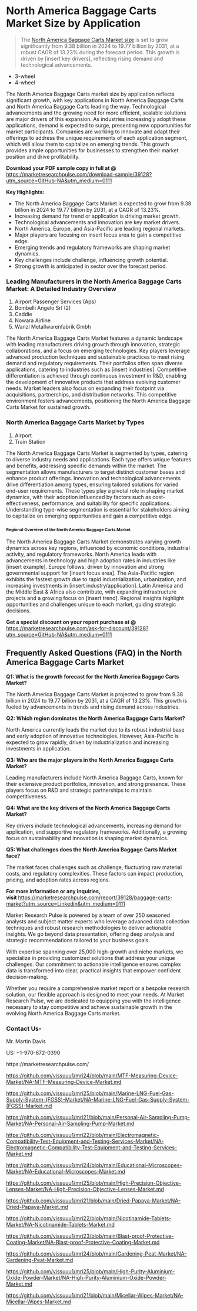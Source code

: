 <h1>North America Baggage Carts Market&nbsp;Size by Application</h1><blockquote><p>The <a href="https://marketresearchpulse.com/download-sample/39128?utm_source=GitHub-NA&amp;utm_medium=0111">North America Baggage Carts Market size</a> is set to grow significantly from 9.38 billion in 2024 to 19.77 billion by 2031, at a robust CAGR of 13.23% during the forecast period. This growth is driven by [insert key drivers], reflecting rising demand and technological advancements.</p></blockquote><ul><li>3-wheel <li> 4-wheel</li></ul><p>The North America Baggage Carts market size by application reflects significant growth, with key applications in North America Baggage Carts and North America Baggage Carts leading the way. Technological advancements and the growing need for more efficient, scalable solutions are major drivers of this expansion. As industries increasingly adopt these applications, demand is expected to surge, presenting new opportunities for market participants. Companies are working to innovate and adapt their offerings to address the unique requirements of each application segment, which will allow them to capitalize on emerging trends. This growth provides ample opportunities for businesses to strengthen their market position and drive profitability.</p><p><strong>Download your PDF sample copy in full at @ </strong><a href="https://marketresearchpulse.com/download-sample/39128?utm_source=GitHub-NA&amp;utm_medium=0111">https://marketresearchpulse.com/download-sample/39128?utm_source=GitHub-NA&amp;utm_medium=0111</a></p><p><strong>Key Highlights: </strong></p><ul><li>The North America Baggage Carts Market is expected to grow from 9.38 billion in 2024 to 19.77 billion by 2031, at a CAGR of 13.23%.</li><li>Increasing demand for trend or application is driving market growth.</li><li>Technological advancements and innovation are key market drivers.</li><li>North America, Europe, and Asia-Pacific are leading regional markets.</li><li>Major players are focusing on insert focus area to gain a competitive edge.</li><li>Emerging trends and regulatory frameworks are shaping market dynamics.</li><li>Key challenges include challenge, influencing growth potential.</li><li>Strong growth is anticipated in sector over the forecast period.</li></ul><h3>Leading Manufacturers in the North America Baggage Carts Market: A Detailed Industry Overview</h3><ol><li>Airport Passenger Services (Aps)</li><li>Bombelli Angelo Srl (2)</li><li>Caddie</li><li>Nowara Airline</li><li>Wanzl Metallwarenfabrik Gmbh</li></ol><div class="flex max-w-full flex-col flex-grow"><div class="min-h-8 text-message flex w-full flex-col items-end gap-2 whitespace-normal break-words [.text-message+&amp;]:mt-5" dir="auto" data-message-author-role="assistant" data-message-id="fd8432e4-4910-450d-b182-61b7bfb0a01f" data-message-model-slug="gpt-4o"><div class="flex w-full flex-col gap-1 empty:hidden first:pt-[3px]"><div class="markdown prose w-full break-words dark:prose-invert light"><p>The North America Baggage Carts Market features a dynamic landscape with leading manufacturers driving growth through innovation, strategic collaborations, and a focus on emerging technologies. Key players leverage advanced production techniques and sustainable practices to meet rising demand and regulatory requirements. Their portfolios often span diverse applications, catering to industries such as [insert industries]. Competitive differentiation is achieved through continuous investment in R&amp;D, enabling the development of innovative products that address evolving customer needs. Market leaders also focus on expanding their footprint via acquisitions, partnerships, and distribution networks. This competitive environment fosters advancements, positioning the North America Baggage Carts Market for sustained growth.</p></div></div></div></div><h3>North America Baggage Carts Market by Types</h3><ol><li>Airport <li> Train Station</li></ol><div class="flex max-w-full flex-col flex-grow"><div class="min-h-8 text-message flex w-full flex-col items-end gap-2 whitespace-normal break-words [.text-message+&amp;]:mt-5" dir="auto" data-message-author-role="assistant" data-message-id="084470be-0bb7-4664-bddf-5156b4f41249" data-message-model-slug="gpt-4o-mini"><div class="flex w-full flex-col gap-1 empty:hidden first:pt-[3px]"><div class="markdown prose w-full break-words dark:prose-invert light"><p>The North America Baggage Carts Market is segmented by types, catering to diverse industry needs and applications. Each type offers unique features and benefits, addressing specific demands within the market. The segmentation allows manufacturers to target distinct customer bases and enhance product offerings. Innovation and technological advancements drive differentiation among types, ensuring tailored solutions for varied end-user requirements. These types play a pivotal role in shaping market dynamics, with their adoption influenced by factors such as cost-effectiveness, performance, and suitability for specific applications. Understanding type-wise segmentation is essential for stakeholders aiming to capitalize on emerging opportunities and gain a competitive edge.</p></div></div></div></div><h3><span style="font-size: 11px;">Regional Overview of the North America Baggage Carts Market</span></h3><div class="flex max-w-full flex-col flex-grow"><div class="min-h-8 text-message flex w-full flex-col items-end gap-2 whitespace-normal break-words [.text-message+&amp;]:mt-5" dir="auto" data-message-author-role="assistant" data-message-id="e9038762-ce64-4e30-91c9-9bd413514231" data-message-model-slug="gpt-4o-mini"><div class="flex w-full flex-col gap-1 empty:hidden first:pt-[3px]"><div class="markdown prose w-full break-words dark:prose-invert light"><p>The North America Baggage Carts Market demonstrates varying growth dynamics across key regions, influenced by economic conditions, industrial activity, and regulatory frameworks. North America leads with advancements in technology and high adoption rates in industries like [insert example]. Europe follows, driven by innovation and strong governmental support for [insert focus area]. The Asia-Pacific region exhibits the fastest growth due to rapid industrialization, urbanization, and increasing investments in [insert industry/application]. Latin America and the Middle East &amp; Africa also contribute, with expanding infrastructure projects and a growing focus on [insert trend]. Regional insights highlight opportunities and challenges unique to each market, guiding strategic decisions.</p></div></div></div></div><p><strong>Get a special discount on your report purchase at @ </strong><a href="https://marketresearchpulse.com/ask-for-discount/39128?utm_source=GitHub-NA&amp;utm_medium=0111">https://marketresearchpulse.com/ask-for-discount/39128?utm_source=GitHub-NA&amp;utm_medium=0111</a></p><h2>Frequently Asked Questions (FAQ) in the North America Baggage Carts Market</h2><p><strong>Q1: What is the growth forecast for the North America Baggage Carts Market?</strong></p><p>The North America Baggage Carts Market is projected to grow from 9.38 billion in 2024 to 19.77 billion by 2031, at a CAGR of 13.23%. This growth is fueled by advancements in trends and rising demand across industries.</p><p><strong>Q2: Which region dominates the North America Baggage Carts Market?</strong></p><p>North America currently leads the market due to its robust industrial base and early adoption of innovative technologies. However, Asia-Pacific is expected to grow rapidly, driven by industrialization and increasing investments in application.</p><p><strong>Q3: Who are the major players in the North America Baggage Carts Market?</strong></p><p>Leading manufacturers include North America Baggage Carts, known for their extensive product portfolios, innovation, and strong presence. These players focus on R&amp;D and strategic partnerships to maintain competitiveness.</p><p><strong>Q4: What are the key drivers of the North America Baggage Carts Market?</strong></p><p>Key drivers include technological advancements, increasing demand for application, and supportive regulatory frameworks. Additionally, a growing focus on sustainability and innovation is shaping market dynamics.</p><p><strong>Q5: What challenges does the North America Baggage Carts Market face?</strong></p><p>The market faces challenges such as challenge, fluctuating raw material costs, and regulatory complexities. These factors can impact production, pricing, and adoption rates across regions.</p><p><strong>For more information or any inquiries, visit&nbsp;</strong><a href="https://marketresearchpulse.com/report/39128/baggage-carts-market?utm_source=Linkedin&utm_medium=0111">https://marketresearchpulse.com/report/39128/baggage-carts-market?utm_source=Linkedin&utm_medium=0111</a></p><p>Market Research Pulse is powered by a team of over 250 seasoned analysts and subject matter experts who leverage advanced data collection techniques and robust research methodologies to deliver actionable insights. We go beyond data presentation, offering deep analysis and strategic recommendations tailored to your business goals.</p><p>With expertise spanning over 25,000 high-growth and niche markets, we specialize in providing customized solutions that address your unique challenges. Our commitment to actionable intelligence ensures complex data is transformed into clear, practical insights that empower confident decision-making.</p><p>Whether you require a comprehensive market report or a bespoke research solution, our flexible approach is designed to meet your needs. At Market Research Pulse, we are dedicated to equipping you with the intelligence necessary to stay competitive and achieve sustainable growth in the evolving North America Baggage Carts market.</p><h3><strong>Contact Us-</strong></h3><p>Mr. Martin Davis</p><p>US: +1-970-672-0390</p><p>https://marketresearchpulse.com/</p><p><a href="https://github.com/vissuuu1/mri24/blob/main/MTF-Measuring-Device-Market/NA-MTF-Measuring-Device-Market.md">https://github.com/vissuuu1/mri24/blob/main/MTF-Measuring-Device-Market/NA-MTF-Measuring-Device-Market.md</a></p><p><a href="https://github.com/vissuuu1/mri25/blob/main/Marine-LNG-Fuel-Gas-Supply-System-(FGSS)-Market/NA-Marine-LNG-Fuel-Gas-Supply-System-(FGSS)-Market.md">https://github.com/vissuuu1/mri25/blob/main/Marine-LNG-Fuel-Gas-Supply-System-(FGSS)-Market/NA-Marine-LNG-Fuel-Gas-Supply-System-(FGSS)-Market.md</a></p><p><a href="https://github.com/vissuuu1/mri21/blob/main/Personal-Air-Sampling-Pump-Market/NA-Personal-Air-Sampling-Pump-Market.md">https://github.com/vissuuu1/mri21/blob/main/Personal-Air-Sampling-Pump-Market/NA-Personal-Air-Sampling-Pump-Market.md</a></p><p><a href="https://github.com/vissuuu1/mri22/blob/main/Electromagnetic-Compatibility-Test-Equipment-and-Testing-Services-Market/NA-Electromagnetic-Compatibility-Test-Equipment-and-Testing-Services-Market.md">https://github.com/vissuuu1/mri22/blob/main/Electromagnetic-Compatibility-Test-Equipment-and-Testing-Services-Market/NA-Electromagnetic-Compatibility-Test-Equipment-and-Testing-Services-Market.md</a></p><p><a href="https://github.com/vissuuu1/mri24/blob/main/Educational-Microscopes-Market/NA-Educational-Microscopes-Market.md">https://github.com/vissuuu1/mri24/blob/main/Educational-Microscopes-Market/NA-Educational-Microscopes-Market.md</a></p><p><a href="https://github.com/vissuuu1/mri25/blob/main/High-Precision-Objective-Lenses-Market/NA-High-Precision-Objective-Lenses-Market.md">https://github.com/vissuuu1/mri25/blob/main/High-Precision-Objective-Lenses-Market/NA-High-Precision-Objective-Lenses-Market.md</a></p><p><a href="https://github.com/vissuuu1/mri21/blob/main/Dried-Papaya-Market/NA-Dried-Papaya-Market.md">https://github.com/vissuuu1/mri21/blob/main/Dried-Papaya-Market/NA-Dried-Papaya-Market.md</a></p><p><a href="https://github.com/vissuuu1/mri22/blob/main/Nicotinamide-Tablets-Market/NA-Nicotinamide-Tablets-Market.md">https://github.com/vissuuu1/mri22/blob/main/Nicotinamide-Tablets-Market/NA-Nicotinamide-Tablets-Market.md</a></p><p><a href="https://github.com/vissuuu1/mri23/blob/main/Blast-proof-Protective-Coating-Market/NA-Blast-proof-Protective-Coating-Market.md">https://github.com/vissuuu1/mri23/blob/main/Blast-proof-Protective-Coating-Market/NA-Blast-proof-Protective-Coating-Market.md</a></p><p><a href="https://github.com/vissuuu1/mri24/blob/main/Gardening-Peat-Market/NA-Gardening-Peat-Market.md">https://github.com/vissuuu1/mri24/blob/main/Gardening-Peat-Market/NA-Gardening-Peat-Market.md</a></p><p><a href="https://github.com/vissuuu1/mri25/blob/main/High-Purity-Aluminium-Oxide-Powder-Market/NA-High-Purity-Aluminium-Oxide-Powder-Market.md">https://github.com/vissuuu1/mri25/blob/main/High-Purity-Aluminium-Oxide-Powder-Market/NA-High-Purity-Aluminium-Oxide-Powder-Market.md</a></p><p><a href="https://github.com/vissuuu1/mri21/blob/main/Micellar-Wipes-Market/NA-Micellar-Wipes-Market.md">https://github.com/vissuuu1/mri21/blob/main/Micellar-Wipes-Market/NA-Micellar-Wipes-Market.md</a></p>
